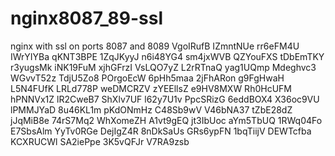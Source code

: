# nginx8087_89-ssl
nginx with ssl on ports 8087 and 8089
VgoIRufB
IZmntNUe
rr6eFM4U
IWrYIYBa
qKNT3BPE
1ZqJKyyJ
n6i48YG4
sm4jxWVB
QZYouFXS
tDbEmTKY
r3yugsMk
iNK19FuM
xjhGFrzI
VsLQO7yZ
L2rRTnaQ
yag1UQmp
Mdeghvc3
WGvvT52z
TdjU5Zo8
POrgoEcW
6pHh5maa
2jFhARon
g9FgHwaH
L5N4FUfK
LRLd778P
weDMCRZV
zYEEllsZ
e9HV8MXW
Rh0HcUFM
hPNNVx1Z
lR2CweB7
ShXlv7UF
l62y7U1v
PpcSRizG
6eddBOX4
X36oc9VU
lPMMJYaD
8u46KL1m
pKdONmHz
C48Sb9wV
V46bNA37
tZbE28dZ
jJqMiB8e
74rS7Mq2
WhXomeZH
A1vt9gEQ
jt3IbUoc
aYm5TbUQ
1RWq04Fo
E7SbsAlm
YyTv0RGe
DejIgZ4R
8nDkSaUs
GRs6ypFN
1bqTiijV
DEWTcfba
KCXRUCWl
SA2iePpe
3K5vQFJr
V7RA9zsb
